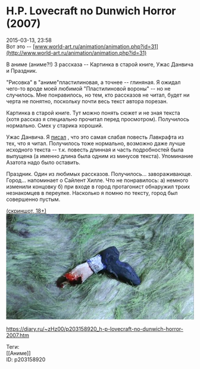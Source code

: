 H.P. Lovecraft no Dunwich Horror (2007)
========================================

   
 2015-03-13, 23:58   
  Вот это --  [www.world-art.ru/animation/animation.php?id=31](http://www.world-art.ru/animation/animation.php?id=31)    
   
 В аниме (аниме?!) 3 рассказа -- Картинка в старой книге, Ужас Данвича и Праздник.   
   
 "Рисовка" в "аниме"пластилиновая, а точнее -- глиняная. Я ожидал чего-то вроде моей любимой "Пластилиновой вороны" -- но не случилось. Мне понравилось, но тем, кто рассказов не читал, будет ни черта не понятно, поскольку почти весь текст автора порезан.   
   
 Картинка в старой книге. Тут можно понять сюжет и не зная текста (хотя рассказ я специально прочитал перед просмотром). Получилось нормально. Смех у старика хороший.   
   
 Ужас Данвича. Я  [писал](Г.Ф.%20Лавкрафт%20%20За%20гранью%20времён%20(сборник))  , что это самая слабая повесть Лавкрафта из тех, что я читал. Получилось тоже нормально, возможно даже лучше исходного текста -- т.к. повесть длинная и часть подробностей была выпущена (а именно длина была одним из минусов текста). Упоминание Азатота надо было оставить.   
   
 Праздник. Один из любимых рассказов. Получилось... завораживающе. Город... напоминает о Сайлент Хилле. Что не понравилось: а) немного изменили концовку б) при входе в город протагонист обнаружил троих незнакомцев в переулке. Насколько я помню по тексту, город был совершенно пустым.   
   
  [(скриншот, 18+)](https://zHz00.diary.ru/p203158920.htm?index=1#linkmore203158920m1)      
   [![](pics/MkPXStfl.png)](https://i.imgur.com/MkPXStf.png)       
    
 <https://diary.ru/~zHz00/p203158920_h-p-lovecraft-no-dunwich-horror-2007.htm>   
   
 Теги:   
 [[Аниме]]   
 ID: p203158920